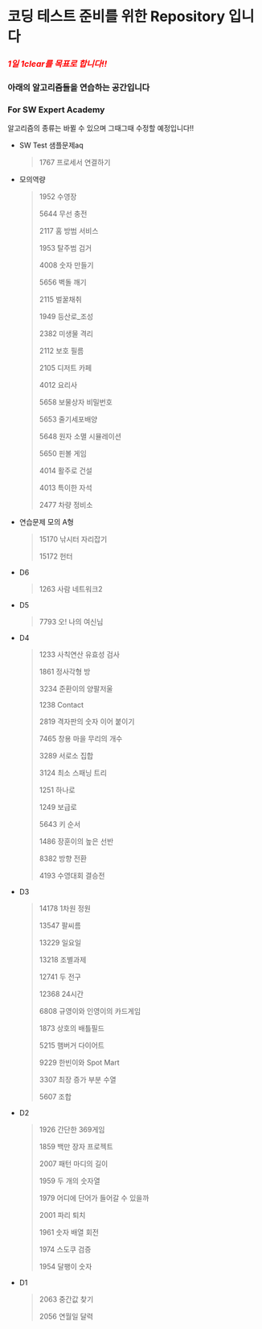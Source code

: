 # 코딩 테스트 준비를 위한 Repository 입니다

### *<span style="color:red">1일 1clear를 목표로 합니다!!</span>*

### 아래의 알고리즘들을 연습하는 공간입니다

### For SW Expert Academy

알고리즘의 종류는 바뀔 수 있으며 그때그때 수정할 예정입니다!!

- SW Test 샘플문제aq

  > 1767 프로세서 연결하기
  
- 모의역량

  > 1952 수영장
  >
  > 5644 무선 충전
  >
  > 2117 홈 방범 서비스
  >
  > 1953 탈주범 검거
  >
  > 4008 숫자 만들기
  >
  > 5656 벽돌 깨기
  >
  > 2115 벌꿀채취
  >
  > 1949 등산로_조성
  >
  > 2382 미생물 격리
  >
  > 2112 보호 필름
  >
  > 2105 디저트 카페
  >
  > 4012 요리사
  >
  > 5658 보물상자 비밀번호
  >
  > 5653 줄기세포배양
  >
  > 5648 원자 소멸 시뮬레이션
  >
  > 5650 핀볼 게임
  >
  > 4014 활주로 건설
  >
  > 4013 특이한 자석
  >
  > 2477 차량 정비소
  
- 연습문제 모의 A형

  > 15170 낚시터 자리잡기
  >
  > 15172 헌터
  
- D6

  > 1263 사람 네트워크2
  
- D5

  > 7793 오! 나의 여신님
  
- D4

  > 1233 사칙연산 유효성 검사
  >
  > 1861 정사각형 방
  >
  > 3234 준환이의 양팔저울
  >
  > 1238 Contact
  >
  > 2819 격자판의 숫자 이어 붙이기
  >
  > 7465 창용 마을 무리의 개수
  >
  > 3289 서로소 집합
  >
  > 3124 최소 스패닝 트리
  >
  > 1251 하나로
  >
  > 1249 보급로
  >
  > 5643 키 순서
  >
  > 1486 장훈이의 높은 선반
  >
  > 8382 방향 전환
  >
  > 4193 수영대회 결승전
  
- D3

  > 14178 1차원 정원
  >
  > 13547 팔씨름
  >
  > 13229 일요일
  >
  > 13218 조별과제
  >
  > 12741 두 전구
  >
  > 12368 24시간
  >
  > 6808 규영이와 인영이의 카드게임
  >
  > 1873 상호의 배틀필드
  >
  > 5215 햄버거 다이어트
  >
  > 9229 한빈이와 Spot Mart
  >
  > 3307 최장 증가 부분 수열
  >
  > 5607 조합
  
- D2

  > 1926 간단한 369게임
  >
  > 1859 백만 장자 프로젝트
  >
  > 2007 패턴 마디의 길이
  >
  > 1959 두 개의 숫자열
  >
  > 1979 어디에 단어가 들어갈 수 있을까
  >
  > 2001 파리 퇴치
  >
  > 1961 숫자 배열 회전
  >
  > 1974 스도쿠 검증
  >
  > 1954 달팽이 숫자
  
- D1

  > 2063 중간값 찾기
  >
  > 2056 연월일 달력
